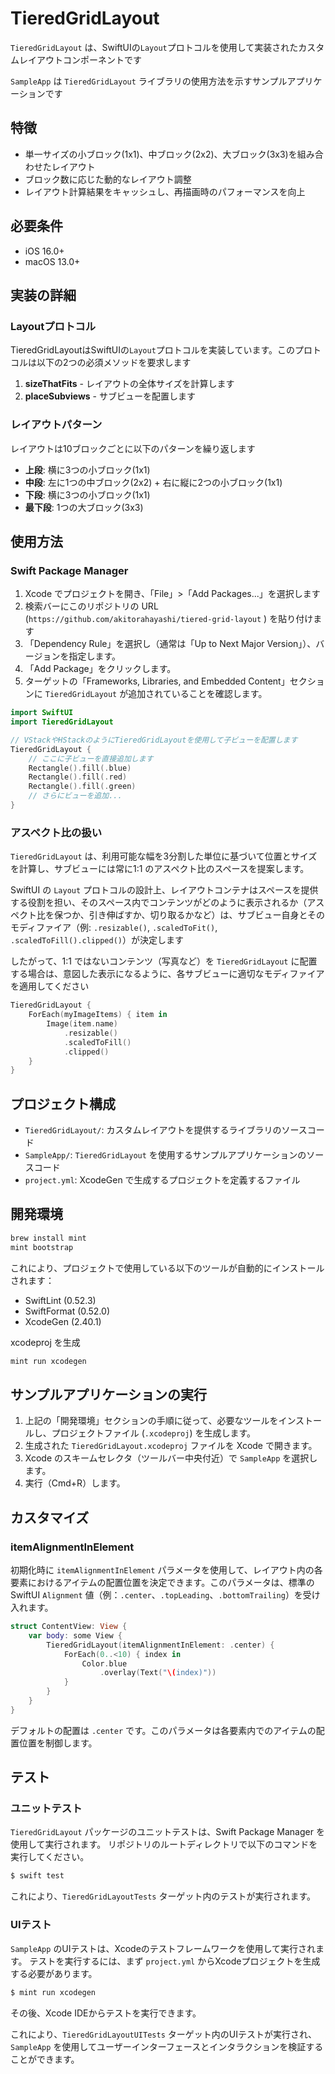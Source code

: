 # TieredGridLayout

`TieredGridLayout` は、SwiftUIの`Layout`プロトコルを使用して実装されたカスタムレイアウトコンポーネントです

`SampleApp` は `TieredGridLayout` ライブラリの使用方法を示すサンプルアプリケーションです

## 特徴

- 単一サイズの小ブロック(1x1)、中ブロック(2x2)、大ブロック(3x3)を組み合わせたレイアウト
- ブロック数に応じた動的なレイアウト調整
- レイアウト計算結果をキャッシュし、再描画時のパフォーマンスを向上

## 必要条件

- iOS 16.0+
- macOS 13.0+

## 実装の詳細

### Layoutプロトコル

TieredGridLayoutはSwiftUIの`Layout`プロトコルを実装しています。このプロトコルは以下の2つの必須メソッドを要求します

1. **sizeThatFits** - レイアウトの全体サイズを計算します
2. **placeSubviews** - サブビューを配置します

### レイアウトパターン

レイアウトは10ブロックごとに以下のパターンを繰り返します

- **上段**: 横に3つの小ブロック(1x1)
- **中段**: 左に1つの中ブロック(2x2) + 右に縦に2つの小ブロック(1x1)
- **下段**: 横に3つの小ブロック(1x1)
- **最下段**: 1つの大ブロック(3x3)

## 使用方法

### Swift Package Manager

1. Xcode でプロジェクトを開き、「File」>「Add Packages...」を選択します
2. 検索バーにこのリポジトリの URL (`https://github.com/akitorahayashi/tiered-grid-layout` ) を貼り付けます
3. 「Dependency Rule」を選択し（通常は「Up to Next Major Version」）、バージョンを指定します。
4. 「Add Package」をクリックします。
5. ターゲットの「Frameworks, Libraries, and Embedded Content」セクションに `TieredGridLayout` が追加されていることを確認します。

```swift
import SwiftUI
import TieredGridLayout

// VStackやHStackのようにTieredGridLayoutを使用して子ビューを配置します
TieredGridLayout {
    // ここに子ビューを直接追加します
    Rectangle().fill(.blue)
    Rectangle().fill(.red)
    Rectangle().fill(.green)
    // さらにビューを追加...
}
```

### アスペクト比の扱い

`TieredGridLayout` は、利用可能な幅を3分割した単位に基づいて位置とサイズを計算し、サブビューには常に1:1 のアスペクト比のスペースを提案します。

SwiftUI の `Layout` プロトコルの設計上、レイアウトコンテナはスペースを提供する役割を担い、そのスペース内でコンテンツがどのように表示されるか（アスペクト比を保つか、引き伸ばすか、切り取るかなど）は、サブビュー自身とそのモディファイア（例: `.resizable()`, `.scaledToFit()`, `.scaledToFill().clipped()`）が決定します

したがって、1:1 ではないコンテンツ（写真など）を `TieredGridLayout` に配置する場合は、意図した表示になるように、各サブビューに適切なモディファイアを適用してください

```swift
TieredGridLayout {
    ForEach(myImageItems) { item in
        Image(item.name)
            .resizable()
            .scaledToFill()
            .clipped()
    }
}
```

## プロジェクト構成

- `TieredGridLayout/`: カスタムレイアウトを提供するライブラリのソースコード
- `SampleApp/`: `TieredGridLayout` を使用するサンプルアプリケーションのソースコード
- `project.yml`: XcodeGen で生成するプロジェクトを定義するファイル

## 開発環境

```bash
brew install mint
mint bootstrap
```

これにより、プロジェクトで使用している以下のツールが自動的にインストールされます：
- SwiftLint (0.52.3)
- SwiftFormat (0.52.0)
- XcodeGen (2.40.1)

xcodeproj を生成
```bash
mint run xcodegen
```
## サンプルアプリケーションの実行

1. 上記の「開発環境」セクションの手順に従って、必要なツールをインストールし、プロジェクトファイル (`.xcodeproj`) を生成します。
2. 生成された `TieredGridLayout.xcodeproj` ファイルを Xcode で開きます。
3. Xcode のスキームセレクタ（ツールバー中央付近）で `SampleApp` を選択します。
4. 実行（Cmd+R）します。

## カスタマイズ

### itemAlignmentInElement

初期化時に `itemAlignmentInElement` パラメータを使用して、レイアウト内の各要素におけるアイテムの配置位置を決定できます。このパラメータは、標準の SwiftUI `Alignment` 値（例：`.center`、`.topLeading`、`.bottomTrailing`）を受け入れます。

```swift
struct ContentView: View {
    var body: some View {
        TieredGridLayout(itemAlignmentInElement: .center) {
            ForEach(0..<10) { index in
                Color.blue
                    .overlay(Text("\(index)"))
            }
        }
    }
}
```

デフォルトの配置は `.center` です。このパラメータは各要素内でのアイテムの配置位置を制御します。

## テスト

### ユニットテスト

`TieredGridLayout` パッケージのユニットテストは、Swift Package Manager を使用して実行されます。
リポジトリのルートディレクトリで以下のコマンドを実行してください。

```bash
$ swift test
```

これにより、`TieredGridLayoutTests` ターゲット内のテストが実行されます。

### UIテスト

`SampleApp` のUIテストは、Xcodeのテストフレームワークを使用して実行されます。
テストを実行するには、まず `project.yml` からXcodeプロジェクトを生成する必要があります。

```bash
$ mint run xcodegen
```

その後、Xcode IDEからテストを実行できます。

これにより、`TieredGridLayoutUITests` ターゲット内のUIテストが実行され、`SampleApp` を使用してユーザーインターフェースとインタラクションを検証することができます。
